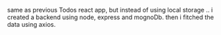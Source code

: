 same as previous Todos react app, but instead of using local storage .. i created a backend using node, express and mognoDb. then i fitched the data using axios. 
